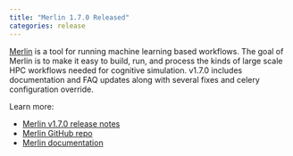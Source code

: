 ```yaml
---
title: "Merlin 1.7.0 Released"
categories: release
---
```


[Merlin](https://github.com/LLNL/merlin) is a tool for running machine learning based workflows. The goal of Merlin is to make it easy to build, run, and process the kinds of large scale HPC workflows needed for cognitive simulation. v1.7.0 includes documentation and FAQ updates along with several fixes and celery configuration override.

Learn more:

- [Merlin v1.7.0 release notes](https://github.com/LLNL/merlin/releases/tag/1.7.0)
- [Merlin GitHub repo](https://github.com/LLNL/merlin)
- [Merlin documentation](https://merlin.readthedocs.io/en/latest/)
